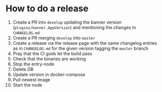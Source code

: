 # How to do a release

1. Create a PR into `develop` updating the banner version (`plugins/banner.AppVersion`) and mentioning the changes in `CHANGELOG.md`
2. Create a PR merging `develop` into `master`
3. Create a release via the release page with the same changelog entries as in `CHANGELOG.md` for the given version tagging the `master` branch
4. Pray that the CI gods let the build pass
5. Check that the binaries are working
6. Stop the entry-node
7. Delete DB
8. Update version in docker-compose
9. Pull newest image
10. Start the node